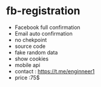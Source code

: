 # fb-registration
- Facebook full confirmation
- Email auto confirmation 
- no chekpoint 
- source code 
- fake random data 
- show cookies 
- mobile api 
- contact : https://t.me/enginneer1
- price :75$
